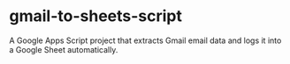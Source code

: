 # gmail-to-sheets-script
A Google Apps Script project that extracts Gmail email data and logs it into a Google Sheet automatically.

